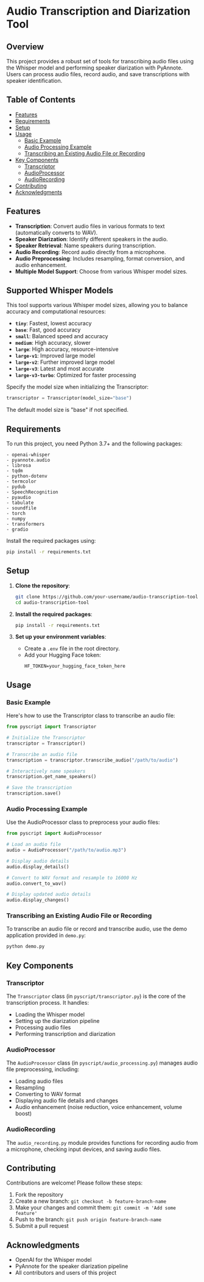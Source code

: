 # Audio Transcription and Diarization Tool

## Overview

This project provides a robust set of tools for transcribing audio files using the Whisper model and performing speaker diarization with PyAnnote. Users can process audio files, record audio, and save transcriptions with speaker identification.

## Table of Contents
- [Features](#features)
- [Requirements](#requirements)
- [Setup](#setup)
- [Usage](#usage)
  - [Basic Example](#basic-example)
  - [Audio Processing Example](#audio-processing-example)
  - [Transcribing an Existing Audio File or Recording](#transcribing-an-existing-audio-file-or-recording)
- [Key Components](#key-components)
  - [Transcriptor](#transcriptor)
  - [AudioProcessor](#audioprocessor)
  - [AudioRecording](#audiorecording)
- [Contributing](#contributing)
- [Acknowledgments](#acknowledgments)

## Features

- **Transcription**: Convert audio files in various formats to text (automatically converts to WAV).
- **Speaker Diarization**: Identify different speakers in the audio.
- **Speaker Retrieval**: Name speakers during transcription.
- **Audio Recording**: Record audio directly from a microphone.
- **Audio Preprocessing**: Includes resampling, format conversion, and audio enhancement.
- **Multiple Model Support**: Choose from various Whisper model sizes.

## Supported Whisper Models

This tool supports various Whisper model sizes, allowing you to balance accuracy and computational resources:

- **`tiny`**: Fastest, lowest accuracy
- **`base`**: Fast, good accuracy
- **`small`**: Balanced speed and accuracy
- **`medium`**: High accuracy, slower
- **`large`**: High accuracy, resource-intensive
- **`large-v1`**: Improved large model
- **`large-v2`**: Further improved large model
- **`large-v3`**: Latest and most accurate
- **`large-v3-turbo`**: Optimized for faster processing

Specify the model size when initializing the Transcriptor:

```python
transcriptor = Transcriptor(model_size="base")
```

The default model size is "base" if not specified.

## Requirements

To run this project, you need Python 3.7+ and the following packages:

```plaintext
- openai-whisper
- pyannote.audio
- librosa
- tqdm
- python-dotenv
- termcolor
- pydub
- SpeechRecognition
- pyaudio
- tabulate
- soundfile
- torch
- numpy
- transformers
- gradio
```

Install the required packages using:

```bash
pip install -r requirements.txt
```

## Setup

1. **Clone the repository**:
   ```bash
   git clone https://github.com/your-username/audio-transcription-tool.git
   cd audio-transcription-tool
   ```

2. **Install the required packages**:
   ```bash
   pip install -r requirements.txt
   ```

3. **Set up your environment variables**:
   - Create a `.env` file in the root directory.
   - Add your Hugging Face token:
     ```plaintext
     HF_TOKEN=your_hugging_face_token_here
     ```

## Usage

### Basic Example

Here's how to use the Transcriptor class to transcribe an audio file:

```python
from pyscript import Transcriptor

# Initialize the Transcriptor
transcriptor = Transcriptor()

# Transcribe an audio file
transcription = transcriptor.transcribe_audio("/path/to/audio")

# Interactively name speakers
transcription.get_name_speakers()

# Save the transcription
transcription.save()
```

### Audio Processing Example

Use the AudioProcessor class to preprocess your audio files:

```python
from pyscript import AudioProcessor

# Load an audio file
audio = AudioProcessor("/path/to/audio.mp3")

# Display audio details
audio.display_details()

# Convert to WAV format and resample to 16000 Hz
audio.convert_to_wav()

# Display updated audio details
audio.display_changes()
```

### Transcribing an Existing Audio File or Recording

To transcribe an audio file or record and transcribe audio, use the demo application provided in `demo.py`:

```bash
python demo.py
```

## Key Components

### Transcriptor

The `Transcriptor` class (in `pyscript/transcriptor.py`) is the core of the transcription process. It handles:

- Loading the Whisper model
- Setting up the diarization pipeline
- Processing audio files
- Performing transcription and diarization

### AudioProcessor

The `AudioProcessor` class (in `pyscript/audio_processing.py`) manages audio file preprocessing, including:

- Loading audio files
- Resampling
- Converting to WAV format
- Displaying audio file details and changes
- Audio enhancement (noise reduction, voice enhancement, volume boost)

### AudioRecording

The `audio_recording.py` module provides functions for recording audio from a microphone, checking input devices, and saving audio files.

## Contributing

Contributions are welcome! Please follow these steps:

1. Fork the repository
2. Create a new branch: `git checkout -b feature-branch-name`
3. Make your changes and commit them: `git commit -m 'Add some feature'`
4. Push to the branch: `git push origin feature-branch-name`
5. Submit a pull request

## Acknowledgments

- OpenAI for the Whisper model
- PyAnnote for the speaker diarization pipeline
- All contributors and users of this project